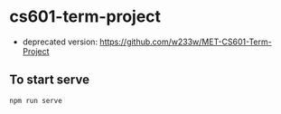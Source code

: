 # cs601-term-project
* deprecated version: https://github.com/w233w/MET-CS601-Term-Project

## To start serve
```console
npm run serve
```